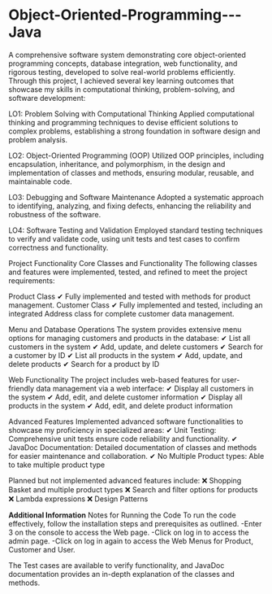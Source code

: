 # Object-Oriented-Programming---Java
A comprehensive software system demonstrating core object-oriented programming concepts, database integration, web functionality, and rigorous testing, developed to solve real-world problems efficiently.
Through this project, I achieved several key learning outcomes that showcase my skills in computational thinking, problem-solving, and software development:

LO1: Problem Solving with Computational Thinking
Applied computational thinking and programming techniques to devise efficient solutions to complex problems, establishing a strong foundation in software design and problem analysis.

LO2: Object-Oriented Programming (OOP)
Utilized OOP principles, including encapsulation, inheritance, and polymorphism, in the design and implementation of classes and methods, ensuring modular, reusable, and maintainable code.

LO3: Debugging and Software Maintenance
Adopted a systematic approach to identifying, analyzing, and fixing defects, enhancing the reliability and robustness of the software.

LO4: Software Testing and Validation
Employed standard testing techniques to verify and validate code, using unit tests and test cases to confirm correctness and functionality.

Project Functionality
Core Classes and Functionality
The following classes and features were implemented, tested, and refined to meet the project requirements:

Product Class
✔ Fully implemented and tested with methods for product management.
Customer Class
✔ Fully implemented and tested, including an integrated Address class for complete customer data management.

Menu and Database Operations
The system provides extensive menu options for managing customers and products in the database:
✔ List all customers in the system
✔ Add, update, and delete customers
✔ Search for a customer by ID
✔ List all products in the system
✔ Add, update, and delete products
✔ Search for a product by ID

Web Functionality
The project includes web-based features for user-friendly data management via a web interface:
✔ Display all customers in the system
✔ Add, edit, and delete customer information
✔ Display all products in the system
✔ Add, edit, and delete product information

Advanced Features
Implemented advanced software functionalities to showcase my proficiency in specialized areas:
✔ Unit Testing: Comprehensive unit tests ensure code reliability and functionality.
✔ JavaDoc Documentation: Detailed documentation of classes and methods for easier maintenance and collaboration.
✔ No	Multiple Product types: Able to take multiple product type 

Planned but not implemented advanced features include:
❌ Shopping Basket and multiple product types
❌ Search and filter options for products
❌ Lambda expressions
❌ Design Patterns

**Additional Information**
Notes for Running the Code
To run the code effectively, follow the installation steps and prerequisites as outlined. 
-Enter 3 on the console to access the Web page. 
-Click on log in to access the admin page. 
-Click on log in again to access the Web Menus for Product, Customer and User. 

The Test cases are available to verify functionality, and JavaDoc documentation provides an in-depth explanation of the classes and methods.
